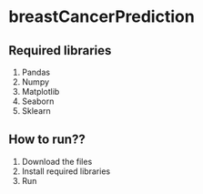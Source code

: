 # breastCancerPrediction
## Required libraries
1. Pandas
2. Numpy
3. Matplotlib
4. Seaborn
5. Sklearn
## How to run??
1. Download the files
2. Install required libraries
3. Run
